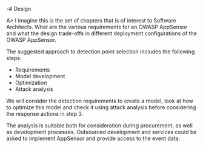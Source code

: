 -# Design

A> I imagine this is the set of chapters that is of interest to Software Architects. What are the various requirements for an OWASP AppSensor and what the design trade-offs in different deployment configurations of the OWASP AppSensor.

The suggested approach to detection point selection includes the following steps:

- Requirements 
- Model development 
- Optimization 
- Attack analysis  

We will consider the detection requirements to create a model, look at how to optimize this model and check it using attack analysis before considering the response actions in step 3.  

The analysis is suitable both for consideration during procurement, as well as development processes. Outsourced development and services could be asked to implement AppSensor and provide access to the event data.